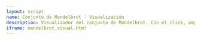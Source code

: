 ```yaml
---
layout: script
name: Conjunto de Mandelbrot - Visualización
description: Visualizador del conjunto de Mandelbrot. Con el click, amplía la imagen.
iframe: mandelbrot_visual.html
---
```

